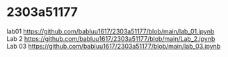 # 2303a51177
lab01
https://github.com/babluu1617/2303a51177/blob/main/lab_01.ipynb<br>
Lab 2
https://github.com/babluu1617/2303a51177/blob/main/Lab_2.ipynb<br>
Lab 03
https://github.com/babluu1617/2303a51177/blob/main/lab_03.ipynb
